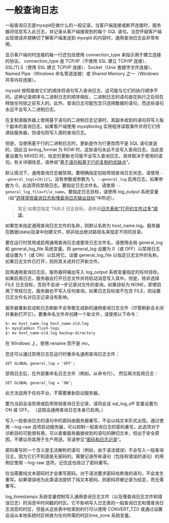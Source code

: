 # 一般查询日志

一般查询日志是mysqld在做什么的一般记录。当客户端连接或断开连接时，服务器将信息写入此日志，并记录从客户端接收到的每个 SQL 语句。当您怀疑客户端出现错误并想确切了解客户端发送到 mysqld 的内容时，通用查询日志会非常有用。

显示客户端何时连接的每一行还包括使用 connection_type 来指示用于建立连接的协议。 connection_type 是 TCP/IP（不使用 SSL 建立 TCP/IP 连接）、SSL/TLS（使用 SSL 建立 TCP/IP 连接）、Socket（Unix 套接字文件连接）、Named Pipe（Windows 命名管道连接）或 Shared Memory 之一（Windows 共享内存连接）。

mysqld 按照接收它们的顺序将语句写入查询日志，这可能与它们的执行顺序不同。这种记录顺序与二进制日志的顺序相反，二进制日志的语句是在执行之后但在释放任何锁之前写入的。此外，查询日志可能包含只选择数据的语句，而这些语句永远不会写入二进制日志。

在复制源服务器上使用基于语句的二进制日志记录时，其副本收到的语句将写入每个副本的查询日志。如果客户端使用 mysqlbinlog 实用程序读取事件并将它们传递给服务器，则语句将写入源的查询日志。

但是，当使用基于行的二进制日志时，更新是作为行更改而不是 SQL 语句发送的，因此当 binlog_format 为 ROW 时，这些语句永远不会写入查询日志。当此变量设置为 MIXED 时，给定的更新也可能不会写入查询日志，具体取决于使用的语句。有关详细信息，请参阅“[基于语句和基于行的复制的优缺点](https://dev.mysql.com/doc/refman/8.0/en/replication-sbr-rbr.html)”。

默认情况下，通用查询日志被禁用。要明确指定初始常规查询日志状态，请使用 `--general_log[={0|1}]`。没有参数或参数为 1，`--general_log` 启用日志。如果参数为 0，此选项将禁用日志。要指定日志文件名，请使用 `--general_log_file=file_name`。要指定日志目标，请使用 log_output 系统变量（如“[选择常规查询日志和慢查询日志输出目标](https://dev.mysql.com/doc/refman/8.0/en/log-destinations.html)”中所述）。

> 笔记
如果您指定 TABLE 日志目标，请参阅[日志表和“打开的文件过多”错误](https://dev.mysql.com/doc/refman/8.0/en/log-destinations.html#log-destinations-tables-open-files)。

如果您未指定通用查询日志文件的名称，则默认名称为 host_name.log。服务器在数据(data)目录中创建文件，除非给出绝对路径名来指定不同的目录。

要在运行时禁用或启用通用查询日志或更改日志文件名，请使用全局 general_log 和 general_log_file 系统变量。将 general_log 设置为 0（或 OFF）以禁用日志或设置为 1（或 ON）以启用它。设置 general_log_file 以指定日志文件的名称。如果日志文件已打开，则将其关闭并打开新文件。

启用通用查询日志后，服务器将输出写入 log_output 系统变量指定的任何目标。如果启用日志，服务器会打开日志文件并将启动消息写入其中。但是，除非选择 FILE 日志目标，否则不会进一步记录对文件的查询。如果目标为 NONE，即使启用了常规日志，服务器也不写入任何查询。如果日志目标值不包含 FILE，则设置日志文件名对日志记录没有影响。

服务器重新启动和日志刷新不会导致生成新的通用查询日志文件（尽管刷新会关闭并重新打开它）。要重命名文件并创建一个新文件，请使用以下命令：

```bash
$> mv host_name.log host_name-old.log
$> mysqladmin flush-logs
$> mv host_name-old.log backup-directory
```

在 Windows 上，使用 rename 而不是 mv。

您还可以通过禁用日志在运行时重命名通用查询日志文件：

`SET GLOBAL general_log = 'OFF';`

禁用日志后，在外部重命名日志文件（例如，从命令行）。 然后再次启用日志：

`SET GLOBAL general_log = 'ON';`

此方法适用于任何平台，不需要重新启动服务器。

要为当前会话禁用或启用常规查询日志记录，请将会话 sql_log_off 变量设置为 ON 或 OFF。 （这假设通用查询日志本身已启用。）

写入一般查询日志的语句中的密码由服务器重写，不会以纯文本形式出现。通过使用 --log-raw 选项启动服务器，可以抑制一般查询日志的密码重写。此选项对于诊断目的可能很有用，可以查看服务器接收到的语句的确切文本，但出于安全原因，不建议将其用于生产用途。另请参见“[密码和日志记录](https://dev.mysql.com/doc/refman/8.0/en/password-logging.html)”。

密码重写的一个含义是无法解析的语句（例如，由于语法错误）不会写入一般查询日志，因为它们不知道是无密码的。需要记录所有语句（包括有错误的语句）的用例应使用 --log-raw 选项，记住这也绕过了密码重写。

仅当需要纯文本密码时才会重写密码。对于语法要求密码哈希值的语句，不会发生重写。如果错误地为此类语法提供了纯文本密码，则密码将被记录为给定，而无需重写。

log_timestamps 系统变量控制写入通用查询日志文件（以及慢查询日志文件和错误日志）的消息中时间戳的时区。它不影响写入日志表的一般查询日志和慢查询日志消息的时区，但是从这些表中检索到的行可以使用 CONVERT_TZ() 或通过设置会话从本地系统时区转换为任何所需的时区time_zone 系统变量。
